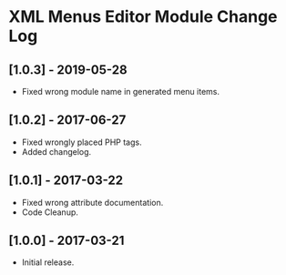 
# XML Menus Editor Module Change Log

## [1.0.3] - 2019-05-28

- Fixed wrong module name in generated menu items.

## [1.0.2] - 2017-06-27

- Fixed wrongly placed PHP tags.
- Added changelog.

## [1.0.1] - 2017-03-22

- Fixed wrong attribute documentation.
- Code Cleanup.

## [1.0.0] - 2017-03-21

- Initial release.
